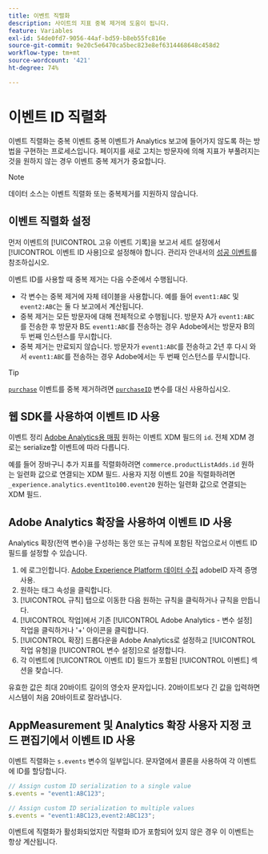 ```yaml
---
title: 이벤트 직렬화
description: 사이트의 지표 중복 제거에 도움이 됩니다.
feature: Variables
exl-id: 54de0fd7-9056-44af-bd59-b8eb55fc816e
source-git-commit: 9e20c5e6470ca5bec823e8ef6314468648c458d2
workflow-type: tm+mt
source-wordcount: '421'
ht-degree: 74%

---
```


# 이벤트 ID 직렬화

이벤트 직렬화는 중복 이벤트 중복 이벤트가 Analytics 보고에 들어가지 않도록 하는 방법을 구현하는 프로세스입니다. 페이지를 새로 고치는 방문자에 의해 지표가 부풀려지는 것을 원하지 않는 경우 이벤트 중복 제거가 중요합니다.

>[!NOTE]
>
>데이터 소스는 이벤트 직렬화 또는 중복제거를 지원하지 않습니다.

## 이벤트 직렬화 설정

먼저 이벤트의 [!UICONTROL 고유 이벤트 기록]을 보고서 세트 설정에서 [!UICONTROL 이벤트 ID 사용]으로 설정해야 합니다. 관리자 안내서의 [성공 이벤트](/help/admin/admin/c-success-events/success-event.md)를 참조하십시오.

이벤트 ID를 사용할 때 중복 제거는 다음 수준에서 수행됩니다.

* 각 변수는 중복 제거에 자체 테이블을 사용합니다. 예를 들어 `event1:ABC` 및 `event2:ABC`는 둘 다 보고에서 계산됩니다.
* 중복 제거는 모든 방문자에 대해 전체적으로 수행됩니다. 방문자 A가 `event1:ABC`를 전송한 후 방문자 B도 `event1:ABC`를 전송하는 경우 Adobe에서는 방문자 B의 두 번째 인스턴스를 무시합니다.
* 중복 제거는 만료되지 않습니다. 방문자가 `event1:ABC`를 전송하고 2년 후 다시 와서 `event1:ABC`를 전송하는 경우 Adobe에서는 두 번째 인스턴스를 무시합니다.

>[!TIP]
>
>[`purchase`](event-purchase.md) 이벤트를 중복 제거하려면 [`purchaseID`](../purchaseid.md) 변수를 대신 사용하십시오.

## 웹 SDK를 사용하여 이벤트 ID 사용

이벤트 정리 [Adobe Analytics용 매핑](https://experienceleague.adobe.com/docs/analytics/implementation/aep-edge/variable-mapping.html) 원하는 이벤트 XDM 필드의 `id`. 전체 XDM 경로는 serialize할 이벤트에 따라 다릅니다.

예를 들어 장바구니 추가 지표를 직렬화하려면 `commerce.productListAdds.id` 원하는 일련화 값으로 연결되는 XDM 필드. 사용자 지정 이벤트 20을 직렬화하려면 `_experience.analytics.event1to100.event20` 원하는 일련화 값으로 연결되는 XDM 필드.

## Adobe Analytics 확장을 사용하여 이벤트 ID 사용

Analytics 확장(전역 변수)을 구성하는 동안 또는 규칙에 포함된 작업으로서 이벤트 ID 필드를 설정할 수 있습니다.

1. 에 로그인합니다. [Adobe Experience Platform 데이터 수집](https://experience.adobe.com/data-collection) adobeID 자격 증명 사용.
2. 원하는 태그 속성을 클릭합니다.
3. [!UICONTROL 규칙] 탭으로 이동한 다음 원하는 규칙을 클릭하거나 규칙을 만듭니다.
4. [!UICONTROL 작업]에서 기존 [!UICONTROL Adobe Analytics - 변수 설정] 작업을 클릭하거나 &#39;+&#39; 아이콘을 클릭합니다.
5. [!UICONTROL 확장] 드롭다운을 Adobe Analytics로 설정하고 [!UICONTROL 작업 유형]을 [!UICONTROL 변수 설정]으로 설정합니다.
6. 각 이벤트에 [!UICONTROL 이벤트 ID] 필드가 포함된 [!UICONTROL 이벤트] 섹션을 찾습니다.

유효한 값은 최대 20바이트 길이의 영숫자 문자입니다. 20바이트보다 긴 값을 입력하면 시스템이 처음 20바이트로 잘라냅니다.

## AppMeasurement 및 Analytics 확장 사용자 지정 코드 편집기에서 이벤트 ID 사용

이벤트 직렬화는 `s.events` 변수의 일부입니다. 문자열에서 콜론을 사용하여 각 이벤트에 ID를 할당합니다.

```js
// Assign custom ID serialization to a single value
s.events = "event1:ABC123";

// Assign custom ID serialization to multiple values
s.events = "event1:ABC123,event2:ABC123";
```

이벤트에 직렬화가 활성화되었지만 직렬화 ID가 포함되어 있지 않은 경우 이 이벤트는 항상 계산됩니다.
